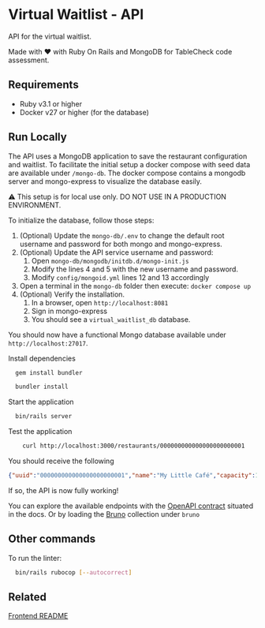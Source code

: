 # Virtual Waitlist - API

API for the virtual waitlist.

Made with ❤️ with Ruby On Rails and MongoDB for TableCheck code assessment.

## Requirements

- Ruby v3.1 or higher
- Docker v27 or higher (for the database)

## Run Locally

The API uses a MongoDB application to save the restaurant configuration and waitlist. To facilitate the initial setup
a docker compose with seed data are available under `/mongo-db`. The docker compose contains a mongodb server and 
mongo-express to visualize the database easily.

⚠️ This setup is for local use only. DO NOT USE IN A PRODUCTION ENVIRONMENT.

To initialize the database, follow those steps:

1. (Optional) Update the `mongo-db/.env` to change the default root username and password for both mongo and mongo-express.
2. (Optional) Update the API service username and password:
   1. Open `mongo-db/mongodb/initdb.d/mongo-init.js`
   2. Modify the lines 4 and 5 with the new username and password.
   3. Modify `config/mongoid.yml` lines 12 and 13 accordingly
3. Open a terminal in the `mongo-db` folder then execute: `docker compose up`
4. (Optional) Verify the installation.
   1. In a browser, open `http://localhost:8081`
   2. Sign in mongo-express
   3. You should see a `virtual_waitlist_db` database.

You should now have a functional Mongo database available under `http://localhost:27017`.

Install dependencies

```bash
  gem install bundler

  bundler install
```

Start the application

```bash
  bin/rails server
```

Test the application

```bash
    curl http://localhost:3000/restaurants/000000000000000000000001     
```

You should receive the following

```json
{"uuid":"000000000000000000000001","name":"My Little Café","capacity":10,"current_capacity":10,"max_party_size":10}
```

If so, the API is now fully working!

You can explore the available endpoints with the [OpenAPI contract](./docs/openapi-spec.yaml) situated in the docs. Or by loading the [Bruno](https://www.usebruno.com/) collection under `bruno`

## Other commands

To run the linter:

```bash
  bin/rails rubocop [--autocorrect]
```


## Related

[Frontend README](../frontend/README.md)

